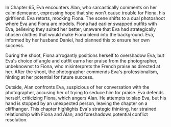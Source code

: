 In Chapter 65, Eva encounters Alan, who sarcastically comments on her calm demeanor, expressing hope that she won't cause trouble for Fiona, his girlfriend. Eva retorts, mocking Fiona. The scene shifts to a dual photoshoot where Eva and Fiona are models. Fiona had earlier swapped outfits with Eva, believing they suited her better, unaware that Eva had strategically chosen clothes that would make Fiona blend into the background. Eva, informed by her husband Daniel, had planned this to ensure her own success.

During the shoot, Fiona arrogantly positions herself to overshadow Eva, but Eva's choice of angle and outfit earns her praise from the photographer, unbeknownst to Fiona, who misinterprets the French praise as directed at her. After the shoot, the photographer commends Eva's professionalism, hinting at her potential for future success.

Outside, Alan confronts Eva, suspicious of her conversation with the photographer, accusing her of trying to seduce him for praise. Eva defends herself, criticizing Fiona, which angers Alan. He attempts to slap Eva, but his hand is stopped by an unexpected person, leaving the chapter on a cliffhanger. This chapter highlights Eva's strategic thinking, her strained relationship with Fiona and Alan, and foreshadows potential conflict resolution.